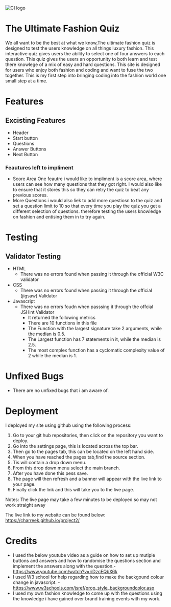![CI logo](https://codeinstitute.s3.amazonaws.com/fullstack/ci_logo_small.png)

# The Ultimate Fashion Quiz
We all want to be the best at what we know,The ultimate fashion quiz is designed to test the users knowledge on all things luxury fashion. This interactive quiz gives users the ability to select one of four answers to each question. This quiz gives the users an opportunity to both learn and test there knowlege of a mix of easy and hard questions. 
This site is designed for users who enjoy both fashion and coding and want to fuse the two together. This is my first step into bringing coding into the fashion world one small step at a time. 
# Features 
## Excisting Features 
 
 * Header 
 * Start button 
 * Questions 
 * Answer Buttons 
 * Next Button 

 ### Feautures left to impliment 
  * Score Area 
  One feautre i would like to impliment is a score area, where users can see how many questions that they got right. I would also like to ensure that it stores this so they can retry the quiz to beat any previous scores. 
  * More Questions 
  i would also liek to add more questiosn to the quiz and set a question limit to 10 so that every time you play the quiz you get a different selection of questions. therefore testing the users knowledge on fashion and entising them in to try again. 

  # Testing

  ## Validator Testing 
  * HTML 
     * There was no errors found when passing it through the official W3C validator
  * CSS 
     * There was no errors found when passing it through the official (jigsaw) Validator
  * Javascript
     * There was no errors foudn when passsing it through the offcial JSHint Validator
       * It returned the following metrics 
       * There are 10 functions in this file
       * The Function with the largest signature take 2 arguments, while the median is 0.5.
       * The Largest function has 7 statements in it, while the median is 2.5.
       * The most complex function has a cyclomatic complexity value of 2 while the median is 1.
  


  # Unfixed Bugs 
  * There are no unfixed bugs that i am aware of.


  # Deployment
I deployed my site using github using the following process: 
1. Go to your git hub repositories, then click on the repository you want to deploy. 
2. Go into the settings page, this is located across the top bar.
3. Then go to the pages tab, this can be located on the left hand side.
4. When you have reached the pages tab,find the source section.
5. Tis will contain a drop down menu.
6. From this drop down menu select the main branch.
7. After you have done this pess save. 
8. The page will then refresh and a banner will appear with the live link to your page. 
9. Finally click the link and this will take you to the live page. 

Notes: The live page may take a few minutes to be deployed so may not work straight away 

The live link to my website can be found below:
 https://charreek.github.io/project2/ 


  # Credits
  * I used the below youtube video as a guide on how to set up mutiple buttons and answers and how to randomise the questions section and implement the answers along with the question.- https://www.youtube.com/watch?v=riDzcEQbX6k
  * I used W3 school for help regarding how to make the backgound colour change in javascript. - https://www.w3schools.com/jsref/prop_style_backgroundcolor.asp 
  * I used my own fashion knowledge to come up with the questions using the knowledge i have gained over brand training events with my work. 
